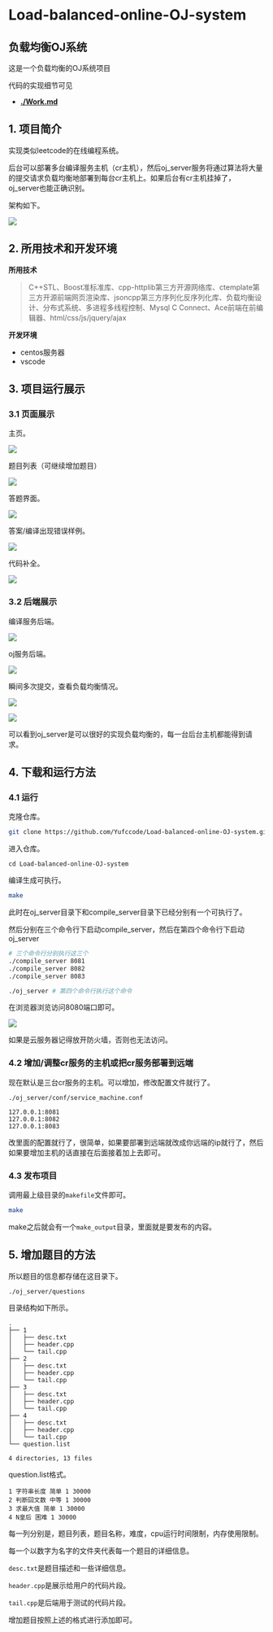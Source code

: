 # Load-balanced-online-OJ-system

## 负载均衡OJ系统

这是一个负载均衡的OJ系统项目

代码的实现细节可见

- **[./Work.md](./Work.md)**

## 1. 项目简介

实现类似leetcode的在线编程系统。

后台可以部署多台编译服务主机（cr主机），然后oj_server服务将通过算法将大量的提交请求负载均衡地部署到每台cr主机上。如果后台有cr主机挂掉了，oj_server也能正确识别。

架构如下。

![](./README.figs/10.png)

## 2. 所用技术和开发环境

**所用技术**

> C++STL、Boost准标准库、cpp-httplib第三方开源网络库、ctemplate第三方开源前端网页渲染库、jsoncpp第三方序列化反序列化库、负载均衡设计、分布式系统、多进程多线程控制、Mysql C Connect、Ace前端在前编辑器、html/css/js/jquery/ajax

**开发环境**

- centos服务器
- vscode

## 3. 项目运行展示

### 3.1 页面展示

主页。

![](./README.figs/1.png)

题目列表（可继续增加题目）

![](./README.figs/2.png)

答题界面。

![](./README.figs/3.png)

答案/编译出现错误样例。

![](./README.figs/4.png)

代码补全。

![](./README.figs/5.png)

### 3.2 后端展示

编译服务后端。

![](./README.figs/6.png)

oj服务后端。

![](./README.figs/7.png)

瞬间多次提交，查看负载均衡情况。

![](./README.figs/8.png)

![](./README.figs/9.png)

可以看到oj_server是可以很好的实现负载均衡的，每一台后台主机都能得到请求。

## 4. 下载和运行方法

### 4.1 运行

克隆仓库。

```bash
git clone https://github.com/Yufccode/Load-balanced-online-OJ-system.git
```

进入仓库。

```
cd Load-balanced-online-OJ-system
```

编译生成可执行。

```bash
make
```

此时在oj_server目录下和compile_server目录下已经分别有一个可执行了。

然后分别在三个命令行下启动compile_server，然后在第四个命令行下启动oj_server

```bash
# 三个命令行分别执行这三个
./compile_server 8081
./compile_server 8082
./compile_server 8083
```

```bash
./oj_server # 第四个命令行执行这个命令
```

在浏览器浏览访问8080端口即可。

![](./README.figs/11.png)

如果是云服务器记得放开防火墙，否则也无法访问。

### 4.2 增加/调整cr服务的主机或把cr服务部署到远端

现在默认是三台cr服务的主机。可以增加，修改配置文件就行了。

```
./oj_server/conf/service_machine.conf
```

```
127.0.0.1:8081
127.0.0.1:8082
127.0.0.1:8083
```

改里面的配置就行了，很简单，如果要部署到远端就改成你远端的ip就行了，然后如果要增加主机的话直接在后面接着加上去即可。

### 4.3 发布项目

调用最上级目录的`makefile`文件即可。

```bash
make
```

make之后就会有一个`make_output`目录，里面就是要发布的内容。

## 5. 增加题目的方法

所以题目的信息都存储在这目录下。

```
./oj_server/questions
```

目录结构如下所示。

```
.
├── 1
│   ├── desc.txt
│   ├── header.cpp
│   └── tail.cpp
├── 2
│   ├── desc.txt
│   ├── header.cpp
│   └── tail.cpp
├── 3
│   ├── desc.txt
│   ├── header.cpp
│   └── tail.cpp
├── 4
│   ├── desc.txt
│   ├── header.cpp
│   └── tail.cpp
└── question.list

4 directories, 13 files
```

question.list格式。

```
1 字符串长度 简单 1 30000
2 判断回文数 中等 1 30000
3 求最大值 简单 1 30000
4 N皇后 困难 1 30000
```

每一列分别是，题目列表，题目名称，难度，cpu运行时间限制，内存使用限制。

每一个以数字为名字的文件夹代表每一个题目的详细信息。

`desc.txt`是题目描述和一些详细信息。

`header.cpp`是展示给用户的代码片段。

`tail.cpp`是后端用于测试的代码片段。

增加题目按照上述的格式进行添加即可。